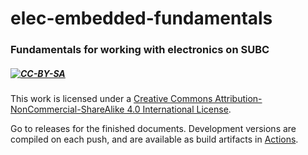 # elec-embedded-fundamentals
### Fundamentals for working with electronics on SUBC

##### [![CC-BY-SA](https://i.creativecommons.org/l/by-nc-sa/4.0/88x31.png)](https://creativecommons.org/licenses/by-nc-sa/4.0/)  
This work is licensed under a [Creative Commons Attribution-NonCommercial-ShareAlike 4.0 International License](https://creativecommons.org/licenses/by-nc-sa/4.0/).  

Go to releases for the finished documents. Development versions are compiled on each push, and are available as build artifacts in [Actions](https://github.com/UBC-SUBC/elec-embedded-fundamentals/actions?query=workflow%3ACI).
